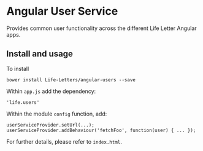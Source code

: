 # Angular User Service

Provides common user functionality across the different Life Letter
Angular apps.



## Install and usage

To install

    bower install Life-Letters/angular-users --save

Within `app.js` add the dependency:

    'life.users'

Within the module `config` function, add:

    userServiceProvider.setUrl(...);
    userServiceProvider.addBehaviour('fetchFoo', function(user) { ... });

For further details, please refer to `index.html`.


